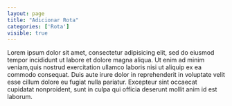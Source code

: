 ```yaml
---
layout: page
title: "Adicionar Rota"
categories: ['Rota']
visible: true
---
```


Lorem ipsum dolor sit amet, consectetur adipisicing elit, sed do eiusmod tempor incididunt ut labore et dolore magna aliqua. 
Ut enim ad minim veniam,quis nostrud exercitation ullamco laboris nisi ut aliquip ex ea commodo consequat. 
Duis aute irure dolor in reprehenderit in voluptate velit esse cillum dolore eu fugiat nulla pariatur. 
Excepteur sint occaecat cupidatat nonproident, sunt in culpa qui officia deserunt mollit anim id est laborum.